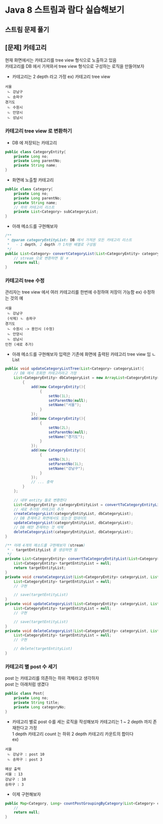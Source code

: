 # Java 8 스트림과 람다 실습해보기 

## 스트림 문제 풀기 

## [문제] 카테고리 

현재 화면에서는 카테고리를 tree view 형식으로 노출하고 있음   
카테고리를 DB 에서 가져와서 tree view 형식으로 구성하는 로직을 만들어보자   
- 카테고리는 2 depth 라고 가정 
ex) 카테고리 tree view 
```
서울
 ㄴ 강남구 
 ㄴ 송파구 
경기도
 ㄴ 수원시
 ㄴ 안양시 
 ㄴ 성남시 
```

### 카테고리 tree view 로 변환하기 
- DB 에 저장되는 카테고리 
```java
public class CategoryEntity{
    private Long no;
    private Long parentNo;
    private String name;
}
```
- 화면에 노출할 카테고리 
```java
public class Category{
    private Long no;
    private Long parentNo;
    private String name;
    // 하위 카테고리 리스트 
    private List<Category> subCategoryList;
}
```

- 아래 메소드를 구현해보자 
```java
/** 
 * @param categoryEntityList: DB 에서 가져온 모든 카테고리 리스트 
 *   - 1 depth, 2 depth 가 1차원 배열로 구성됨 
 */
public List<Category> convertCategoryList(List<CategoryEntity> categoryEntityList){
    // stream 으로 변환하면 됨 ㅎ 
    return null;
}
```

### 카테고리 tree 수정 
관리자는 tree view 에서 여러 카테고리를 한번에 수정하여 저장이 가능함 
ex) 수정하는 것의 예 
```
서울
 ㄴ 강남구 
 (삭제) ㄴ 송파구 
경기도
 ㄴ 수원시 -> 용인시 (수정)
 ㄴ 안양시 
 ㄴ 성남시 
인천 (새로 추가)
```
- 아래 메소드를 구현해보자 
입력은 기존에 화면에 출력된 카테고리 tree view 임
ㄴ List<Category>
```java
public void updateCategoryListTree(List<Category> categoryList){
    // DB 에서 조회한 카테고리라고 가정 
    List<CategoryEntity> dbCategoryList = new ArrayList<CategoryEntity>(){
        {
            add(new CategoryEntity(){
                {
                    setNo(1L);
                    setParentNo(null);
                    setName("서울");
                }
            });
            add(new CategoryEntity(){
                {
                    setNo(2L);
                    setParentNo(null);
                    setName("경기도");
                }
            });
            add(new CategoryEntity(){
                {
                    setNo(3L);
                    setParentNo(1L);
                    setName("강남구");
                }
            });
            // ... 중략 
        }
    };
    
    // 내부 entity 들로 변환한다 
    List<CategoryEntity> categoryEntityList = convertToCategoryEntityList(categoryList);
    // 새로 추가된 카테고리 추가 
    createCategoryList(categoryEntityList, dbCategoryList);
    // DB 존재하고 화면에서도 있는것 업데이트
    updateCategoryList(categoryEntityList, dbCategoryList);
    // DB 에만 존재하는 것 삭제 
    deleteCategoryList(categoryEntityList, dbCategoryList);
}

/** 아래 4개의 메소드를 구현해보자 (stream)
 * - targetEntityList 를 생성하면 됨 
 */
private List<CategoryEntity> convertToCategoryEntityList(List<Category> categoryList){
    List<CategoryEntity> targetEntityList = null;
    return targetEntityList;
}
private void createCategoryList(List<CategoryEntity> categoryList, List<CategoryEntity> dbCategoryList){
    List<CategoryEntity> targetEntityList = null;
    // 구현

    // save(targetEntityList)
}
private void updateCategoryList(List<CategoryEntity> categoryList, List<CategoryEntity> dbCategoryList){
    List<CategoryEntity> targetEntityList = null;
    // 구현 

    // save(targetEntityList)
}
private void deleteCategoryList(List<CategoryEntity> categoryList, List<CategoryEntity> dbCategoryList){
    List<CategoryEntity> targetEntityList = null;
    // 구현

    // delete(targetEntityList)
}
```

### 카테고리 별 post 수 세기 
post 는 카테고리를 의존하는 하위 객체라고 생각하자   
post 는 아래처럼 생겼다 
```java
public class Post{
    private Long no;
    private String title;
    private Long categoryNo;
}
```
- 카테고리 별로 post 수를 세는 로직을 작성해보자 
카테고리는 1 ~ 2 depth 까지 존재한다고 가정  
1 depth 카테고리 count 는 하위 2 depth 카테고리 카운트의 합이다   
ex)
```
서울
 ㄴ 강남구 : post 10
 ㄴ 송파구 : post 3

예상 출력
서울 : 13
강남구 : 10
송파구 : 3
```
- 이제 구현해보자 
```java
public Map<Category, Long> countPostGroupingByCategory(List<Category> categoryList, List<Post> postList){
    // 
    return null;
}
```


